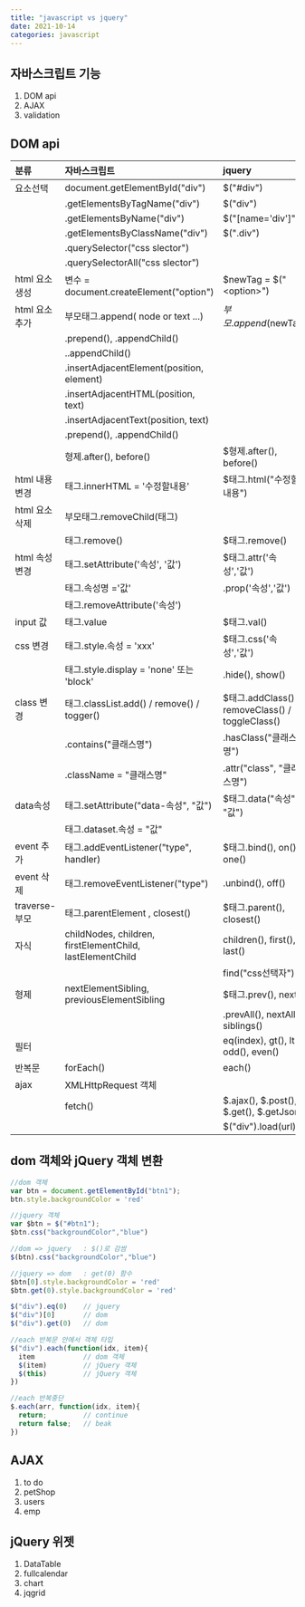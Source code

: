 ```yaml
---
title: "javascript vs jquery"
date: 2021-10-14
categories: javascript  
---
```


## 자바스크립트 기능
1. DOM api
2. AJAX
3. validation

## DOM api

|  분류          | 자바스크립트                                    |  jquery                                            |
| :------------  | :---------------------------------------------- | :------------------------------------------------- |
| 요소선택       | document.getElementById("div")                  | $("#div")	                                        |
|                |         .getElementsByTagName("div")            | $("div")                                           |
|                |         .getElementsByName("div")               | $("[name='div']")                                  |
|                |         .getElementsByClassName("div")          | $(".div")                                          |
|                |         .querySelector("css slector")           |                                                    |
|                |         .querySelectorAll("css slector")        |                                                    |
| html 요소 생성 | 변수 = document.createElement("option")         | $newTag = $("\<option\>")                          |  
| html 요소 추가 | 부모태그.append( node or text ...)              | $부모.append($newTag)                             | 
|                |        .prepend(), .appendChild()              |                                                   | 
|                |        ..appendChild()                         |                                                   | 
|                |        .insertAdjacentElement(position, element) |                                                  |
|                |        .insertAdjacentHTML(position, text)     |                                                   |
|                |        .insertAdjacentText(position, text)     |                                                   |
|                |        .prepend(), .appendChild()              |                                                   | 
|                | 형제.after(), before()                         |  $형제.after(), before()                                                    |
| html 내용 변경 | 태그.innerHTML = '수정할내용'                   | $태그.html("수정할내용")                           |
| html 요소 삭제 | 부모태그.removeChild(태그)                      |                                                    |
|                | 태그.remove()                                   | $태그.remove()                                     |
| html 속성 변경 | 태그.setAttribute('속성', '값')                 | $태그.attr('속성','값')                            |
|                | 태그.속성명 ='값'                               |      .prop('속성','값')                            |
|                | 태그.removeAttribute('속성')                    |                                                    |
| input 값       | 태그.value                                      | $태그.val()                                        |
| css 변경       | 태그.style.속성 = 'xxx'                         | $태그.css('속성','값')                             |
|                | 태그.style.display = 'none'   또는 'block'      |      .hide(),  show()                              |
| class 변경     | 태그.classList.add() / remove() / togger()      | $태그.addClass() / removeClass() / toggleClass()   |
|                |     .contains("클래스명")                       |      .hasClass("클래스명")                         |
|                |     .className = "클래스명"                     |      .attr("class", "클래스명")                    |
| data속성       | 태그.setAttribute("data-속성", "값")            | $태그.data("속성", "값")                           |
|                | 태그.dataset.속성 = "값"                        |                                                    |
| event 추가     | 태그.addEventListener("type", handler)          | $태그.bind(),    on(),  one()                      |
| event 삭제     | 태그.removeEventListener("type")                |      .unbind(),  off()                             |
| traverse-부모  | 태그.parentElement , closest()                  | $태그.parent(),   closest()                        |
|          자식  | childNodes, children, firstElementChild, lastElementChild |       children(),  first(),  last()                |
|                |                                                 |       find("css선택자")                            |
|          형제  | nextElementSibling, previousElementSibling      | $태그.prev(),  next()                              |
|                |                                                 |      .prevAll(), nextAll(),  siblings()            |
|          필터  |                                                 | eq(index), gt(), lt(), odd(), even()               |
| 반복문         | forEach()                                       | each()                                             |
| ajax           | XMLHttpRequest 객체                             |                                                    |
|                | fetch()                                         | $.ajax(),  $.post(),  $.get(),  $.getJson()        |
|                |                                                 | $("div").load(url)                                 |

## dom 객체와 jQuery 객체 변환

```javascript
//dom 객체
var btn = document.getElementById("btn1");
btn.style.backgroundColor = 'red'

//jquery 객체
var $btn = $("#btn1");
$btn.css("backgroundColor","blue")

//dom => jquery   : $()로 감쌈
$(btn).css("backgroundColor","blue")

//jquery => dom   : get(0) 함수
$btn[0].style.backgroundColor = 'red'
$btn.get(0).style.backgroundColor = 'red'

$("div").eq(0)    // jquery
$("div")[0]       // dom
$("div").get(0)   // dom

//each 반복문 안에서 객체 타입
$("div").each(function(idx, item){   
  item            // dom 객체
  $(item)         // jQuery 객체
  $(this)         // jQuery 객체
})

//each 반복중단
$.each(arr, function(idx, item){
  return;         // continue
  return false;   // beak
})
```

## AJAX


1. to do
2. petShop
3. users
4. emp


## jQuery 위젯
1. DataTable
2. fullcalendar
3. chart
4. jqgrid
